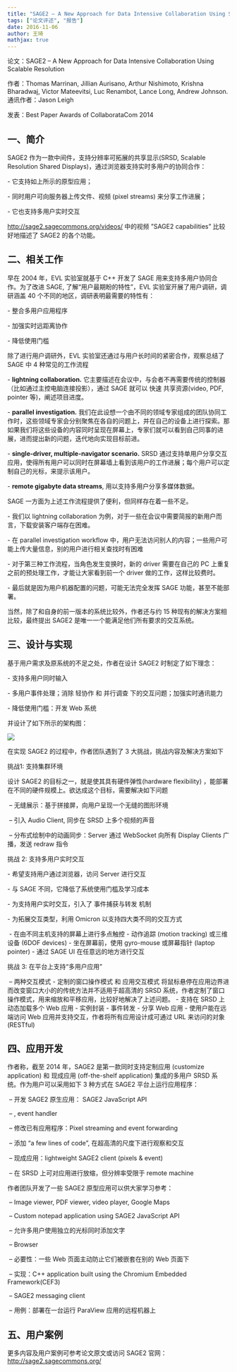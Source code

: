 ```yaml
---
title: "SAGE2 – A New Approach for Data Intensive Collaboration Using Scalable Resolution"
tags: ["论文评述", "报告"]
date: 2016-11-06
author: 王琦
mathjax: true
---
```


论文：SAGE2 – A New Approach for Data Intensive Collaboration Using Scalable Resolution

作者：Thomas Marrinan, Jillian Aurisano, Arthur Nishimoto, Krishna Bharadwaj, Victor Mateevitsi, Luc Renambot, Lance Long, Andrew Johnson. 通讯作者：Jason Leigh

发表：Best Paper Awards of CollaborataCom 2014

## 一、简介

SAGE2 作为一款中间件，支持分辨率可拓展的共享显示(SRSD, Scalable Resolution Shared Displays)，通过浏览器支持实时多用户的协同合作：

\- 它支持如上所示的原型应用；

\- 同时用户可向服务器上传文件、视频 (pixel streams) 来分享工作进展；

\- 它也支持多用户实时交互

http://sage2.sagecommons.org/videos/ 中的视频 ”SAGE2 capabilities” 比较好地描述了 SAGE2 的各个功能。

## 二、相关工作

早在 2004 年，EVL 实验室就基于 C++ 开发了 SAGE 用来支持多用户协同合作。为了改进 SAGE, 了解“用户最期盼的特性”，EVL 实验室开展了用户调研，调研涵盖 40 个不同的地区，调研表明最需要的特性有：

\- 整合多用户应用程序

\- 加强实时远距离协作

\- 降低使用门槛

除了进行用户调研外，EVL 实验室还通过与用户长时间的紧密合作，观察总结了 SAGE 中 4 种常见的工作流程

\- **lightning collaboration.** 它主要描述在会议中，与会者不再需要传统的控制器（比如通过主控电脑连接投影），通过 SAGE 就可以 快速 共享资源(video, PDF, pointer 等)，阐述项目进度。

\- **parallel investigation.** 我们在此设想一个由不同的领域专家组成的团队协同工作时，这些领域专家会分别聚焦在各自的问题上，并在自己的设备上进行探索。那如果我们将这些设备的内容同时呈现在屏幕上，专家们就可以看到自己同事的进展，进而提出新的问题，迭代地向实现目标前进。

\- **single-driver, multiple-navigator scenario.** SRSD 通过支持单用户分享交互应用，使得所有用户可以同时在屏幕墙上看到该用户的工作进展；每个用户可以定制自己的光标，来提示该用户。

\- **remote gigabyte data streams**, 用以支持多用户分享多媒体数据。

SAGE 一方面为上述工作流程提供了便利，但同样存在着一些不足。

\- 我们以 lightning collaboration 为例，对于一些在会议中需要简报的新用户而言，下载安装客户端存在困难。

\- 在 parallel investigation workflow 中，用户无法访问别人的内容；一些用户可能上传大量信息，别的用户进行相关查找时有困难

\- 对于第三种工作流程，当角色发生变换时，新的 driver 需要在自己的 PC 上重复之前的预处理工作，才能让大家看到前一个 driver 做的工作，这样比较费时。

\- 最后就是因为用户机器配置的问题，可能无法完全发挥 SAGE 功能，甚至不能部署。

当然，除了和自身的前一版本的系统比较外，作者还与约 15 种现有的解决方案相比较，最终提出 SAGE2 是唯一一个能满足他们所有要求的交互系统。

## 三、设计与实现

基于用户需求及原系统的不足之处，作者在设计 SAGE2 时制定了如下理念：

\- 支持多用户同时输入

\- 多用户事件处理；消除 轻协作 和 并行调查 下的交互问题；加强实时通讯能力

\- 降低使用门槛：开发 Web 系统

并设计了如下所示的架构图：

![](http://www.cad.zju.edu.cn/home/vagblog/wp-content/uploads/2016/11/architecture1.png)

在实现 SAGE2 的过程中，作者团队遇到了 3 大挑战，挑战内容及解决方案如下

挑战1: 支持集群环境

设计 SAGE2 的目标之一，就是使其具有硬件弹性(hardware flexibility) ，能部署在不同的硬件规模上。欲达成这个目标，需要解决如下问题

​    – 无缝展示：基于拼接屏，向用户呈现一个无缝的图形环境

​    – 引入 Audio Client, 同步在 SRSD 上多个视频的声音

​    – 分布式绘制中的动画同步：Server 通过 WebSocket 向所有 Display Clients 广播，发送 redraw 指令

挑战 2: 支持多用户实时交互

\- 希望支持用户通过浏览器，访问 Server 进行交互

\- 与 SAGE 不同，它降低了系统使用门槛及学习成本

\- 为支持用户实时交互，引入了 事件捕获与转发 机制

\- 为拓展交互类型，利用 Omicron 以支持四大类不同的交互方式

​         \- 在由不同主机支持的屏幕上进行多点触控
\- 动作追踪 (motion tracking) 或三维设备 (6DOF devices)
\- 坐在屏幕前，使用 gyro-mouse 或屏幕指针 (laptop pointer)
\- 通过 SAGE UI 在任意远的地方进行交互

挑战 3: 在平台上支持“多用户应用”

​    – 两种交互模式
\- 定制的窗口操作模式 和 应用交互模式
将鼠标悬停在应用边界进而改变窗口大小的的传统方法并不适用于超高清的 SRSD 系统，作者定制了窗口操作模式，用来缩放和平移应用，比较好地解决了上述问题。
\- 支持在 SRSD 上动态加载多个 Web 应用
\- 实例封装
\- 事件转发
\- 分享 Web 应用
\- 使用户能在远端访问 Web 应用并支持交互，作者将所有应用设计成可通过 URL 来访问的对象 (RESTful)

## 四、应用开发

作者称，截至 2014 年，SAGE2 是第一款同时支持定制应用 (customize application) 和 现成应用 (off-the-shelf application) 集成的多用户 SRSD 系统。作为用户可以采用如下 3 种方式在 SAGE2 平台上运行应用程序：

​    – 开发 SAGE2 原生应用： SAGE2 JavaScript API

​        – <canvas>, event handler

​    – 修改已有应用程序：Pixel streaming and event forwarding

​        – 添加 “a few lines of code”, 在超高清的尺度下进行观察和交互

​    – 现成应用：lightweight SAGE2 client (pixels & event)

​        – 在 SRSD 上可对应用进行放缩，但分辨率受限于 remote machine

作者团队开发了一些 SAGE2 原型应用可以供大家学习参考：

​    – Image viewer, PDF viewer, video player, Google Maps

​        – Custom notepad application using SAGE2 JavaScript API

​    – 允许多用户使用独立的光标同时添加文字

​    – Browser

​        – 必要性：一些 Web 页面主动防止它们被嵌套在别的 Web 页面下

​        – 实现：C++ application built using the Chromium Embedded Framework(CEF3)

​    – SAGE2 messaging client

​        – 用例：部署在一台运行 ParaView 应用的远程机器上

## 五、用户案例

更多内容及用户案例可参考论文原文或访问 SAGE2 官网：http://sage2.sagecommons.org/